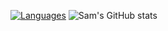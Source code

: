 <!--
**SamVanderstraeten/SamVanderstraeten** is a ✨ _special_ ✨ repository because its `README.md` (this file) appears on your GitHub profile.

Here are some ideas to get you started:

- 🔭 I’m currently working on ...
- 🌱 I’m currently learning ...
- 👯 I’m looking to collaborate on ...
- 🤔 I’m looking for help with ...
- 💬 Ask me about ...
- 📫 How to reach me: ...
- 😄 Pronouns: ...
- ⚡ Fun fact: ...
-->
[![Languages](https://github-readme-stats-sigma-five.vercel.app/api/top-langs/?username=SamVanderstraeten&layout=compact&count_private=true&show_icons=true&theme=onedark)](https://github.com/anuraghazra/github-readme-stats)
![Sam's GitHub stats](https://github-readme-stats-sigma-five.vercel.app/api?username=SamVanderstraeten&count_private=true&show_icons=true&theme=onedark)
